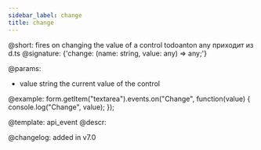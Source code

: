 ```yaml
---
sidebar_label: change
title: change
---          
```


@short: fires on changing the value of a control
todoanton any приходит из d.ts
@signature: {'change: (name: string, value: any) => any;'}
 
@params:
- value     string     the current value of the control

@example:
form.getItem("textarea").events.on("Change", function(value) {
    console.log("Change", value);
});

@template: api_event
@descr:

@changelog: added in v7.0
